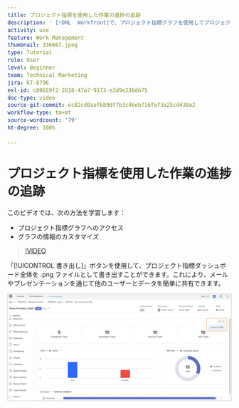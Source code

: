 ```yaml
---
title: プロジェクト指標を使用した作業の進捗の追跡
description: ' [!DNL  Workfront]で、プロジェクト指標グラフを使用してプロジェクト作業の進捗を追跡する方法について説明します。'
activity: use
feature: Work Management
thumbnail: 336667.jpeg
type: Tutorial
role: User
level: Beginner
team: Technical Marketing
jira: KT-8796
exl-id: c80659f2-2818-47a7-9173-e3d9e236db75
doc-type: video
source-git-commit: ec82cd0aafb89df7b3c46eb716faf3a25cd438a2
workflow-type: tm+mt
source-wordcount: '79'
ht-degree: 100%

---
```


# プロジェクト指標を使用した作業の進捗の追跡

このビデオでは、次の方法を学習します：

* プロジェクト指標グラフへのアクセス
* グラフの情報のカスタマイズ

>[!VIDEO](https://video.tv.adobe.com/v/336667/?quality=12&learn=on)

「[!UICONTROL 書き出し]」ボタンを使用して、プロジェクト指標ダッシュボード全体を .png ファイルとして書き出すことができます。これにより、メールやプレゼンテーションを通じて他のユーザーとデータを簡単に共有できます。

![書き出されたプロジェクト指標ページ](assets/planner-fund-metrics-export.png)

<!---
Overview of project metrics
--->
